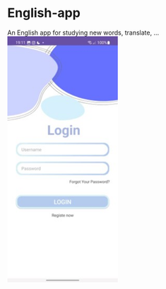 # English-app
An English app for studying new words, translate, ...
<img src="https://github.com/trongkhai77/English-app/blob/main/loginScreen.jpg" alt="..." width="250" />
